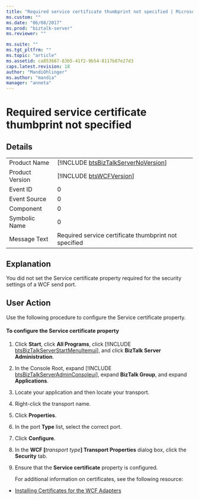 ```yaml
---
title: "Required service certificate thumbprint not specified | Microsoft Docs"
ms.custom: ""
ms.date: "06/08/2017"
ms.prod: "biztalk-server"
ms.reviewer: ""

ms.suite: ""
ms.tgt_pltfrm: ""
ms.topic: "article"
ms.assetid: ca853667-83b5-41f2-9b54-8117b87e27d3
caps.latest.revision: 18
author: "MandiOhlinger"
ms.author: "mandia"
manager: "anneta"
---
```

# Required service certificate thumbprint not specified
## Details  
  
|                 |                                                                                     |
|-----------------|-------------------------------------------------------------------------------------|
|  Product Name   | [!INCLUDE [btsBizTalkServerNoVersion](../includes/btsbiztalkservernoversion-md.md)] |
| Product Version |             [!INCLUDE [btsWCFVersion](../includes/btswcfversion-md.md)]             |
|    Event ID     |                                          0                                          |
|  Event Source   |                                          0                                          |
|    Component    |                                          0                                          |
|  Symbolic Name  |                                          0                                          |
|  Message Text   |                Required service certificate thumbprint not specified                |
  
## Explanation  
 You did not set the Service certificate property required for the security settings of a WCF send port.  
  
## User Action  
 Use the following procedure to configure the Service certificate property.  
  
#### To configure the Service certificate property  
  
1. Click <strong>Start</strong>, click <strong>All Programs</strong>, click [!INCLUDE [btsBizTalkServerStartMenuItemui](../includes/btsbiztalkserverstartmenuitemui-md.md)], and click <strong>BizTalk Server Administration</strong>.  
  
2. In the Console Root, expand [!INCLUDE [btsBizTalkServerAdminConsoleui](../includes/btsbiztalkserveradminconsoleui-md.md)], expand <strong>BizTalk Group</strong>, and expand  <strong>Applications</strong>.  
  
3. Locate your application and then locate your transport.  
  
4. Right-click the transport name.  
  
5. Click **Properties**.  
  
6. In the port **Type** list, select the correct port.  
  
7. Click **Configure**.  
  
8. In the <strong>WCF [</strong><em>transport type</em><strong>] Transport Properties</strong> dialog box, click the <strong>Security</strong> tab.  
  
9. Ensure that the **Service certificate** property is configured.  
  
   For additional information on certificates, see the following resource:  
  
-   [Installing Certificates for the WCF Adapters](../core/installing-certificates-for-the-wcf-adapters.md)